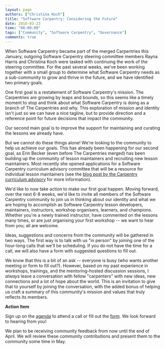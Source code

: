 ```yaml
---
layout: page
authors: ["Christina Koch"]
title: "Software Carpentry: Considering the Future"
date: 2018-03-23
time: "08:00:00"
tags: ["Community", "Software Carpentry", "Governance"]
comments: true
---
```


When Software Carpentry became part of the merged Carpentries this January, outgoing Software Carpentry steering committee members Rayna Harris and Christina Koch were tasked with continuing the work of the steering committee.  For the past several weeks, we've been working together with a small group to determine what Software Carpentry needs as a sub-community to grow and thrive in the future, and we have identified two primary goals.  

One first goal is a restatement of Software Carpentry's mission.  The Carpentries are growing by leaps and bounds, so this seems like a timely moment to stop and think about what Software Carpentry is doing as a branch of The Carpentries and why.  This exploration of mission and identity isn't just so we can have a nice tagline, but to provide direction and a reference point for future decisions that impact the community. 

Our second main goal is to improve the support for maintaining and curating the lessons we already have.

But we cannot do these things alone!  We're looking to the community to help us achieve our goals.  This has already been happening for our second goal, as Erin Becker (even before The Carpentries merged) has been building up the community of lesson maintainers and recruiting new lesson maintainers.  Most recently she opened applications for a Software Carpentry curriculum advisory committee that will be a resource for individual lesson maintainers (see the [blog post by the Carpentry curriculum advisory][cac-blog-post] for more information).

We'd like to now take action to make our first goal happen.  Moving forward, over the next 6-8 weeks, we'd like to invite all members of the Software Carpentry community to join us in thinking about our identity and what we are hoping to accomplish as Software Carpentry lesson developers, maintainers, instructors, workshop organisers, learners, and champions.  Whether you're a newly trained instructor, have commented on the lessons many times, or are just organising your first workshop -- we want to hear from you; all are welcome.

Ideas, suggestions and concerns from the community will be gathered in two ways. The first way is to talk with us "in person" by joining one of the hour-long calls that we'll be scheduling.  If you do not have the time for a call, we will also have a form with suggested questions to fill out.  

We know that this is a bit of an ask -- everyone is busy (who wants another meeting or form to fill out?).  However, based on my past experience in workshops, trainings, and the mentoring-hosted discussion sessions, I *always* leave a conversation with fellow "carpenters" with new ideas, new connections and a lot of hope about the world.  This is an invitation to give that to yourself by joining the conversation, with the added bonus of helping us craft a summary of this community's mission and values that truly reflects its members.

**Action Item** 

Sign up on the [agenda][agenda] to attend a call or fill out the [form][form].  We look forward to hearing from you!

We plan to be receiving community feedback from now until the end of April.  We will review these community contributions and present them to the community some time in May.

[cac-blog-post]: https://software-carpentry.org/blog/2018/03/curriculum-advisors.html
[agenda]: https://docs.google.com/document/d/1As6XBTEUHsqROmn9aPb-TBb2glXHrg4b-swVPn_9NW8/edit
[form]: https://goo.gl/forms/44HGGLy4lfYIuvyC3
